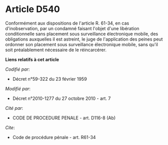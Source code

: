 # Article D540

Conformément aux dispositions de l'article R. 61-34, en cas d'inobservation, par un condamné faisant l'objet d'une libération
conditionnelle sans placement sous surveillance électronique mobile, des obligations auxquelles il est astreint, le juge de
l'application des peines peut ordonner son placement sous surveillance électronique mobile, sans qu'il soit préalablement
nécessaire de le réincarcérer.

**Liens relatifs à cet article**

_Codifié par_:

  - Décret n°59-322 du 23 février 1959

_Modifié par_:

  - Décret n°2010-1277 du 27 octobre 2010 - art. 7

_Cité par_:

  - CODE DE PROCEDURE PENALE - art. D116-8 (Ab)

_Cite_:

  - Code de procédure pénale - art. R61-34
